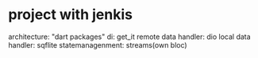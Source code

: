 # project with jenkis

architecture: "dart packages"
di: get_it
remote data handler: dio
local data handler: sqflite
statemanagenment: streams(own bloc)
